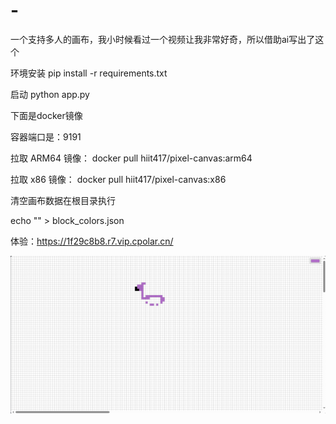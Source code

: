 # -
一个支持多人的画布，我小时候看过一个视频让我非常好奇，所以借助ai写出了这个

环境安装
pip install -r requirements.txt

启动
python app.py


下面是docker镜像

容器端口是：9191

拉取 ARM64 镜像：
docker pull hiit417/pixel-canvas:arm64

拉取 x86 镜像：
docker pull hiit417/pixel-canvas:x86

清空画布数据在根目录执行

echo "" > block_colors.json

体验：https://1f29c8b8.r7.vip.cpolar.cn/


![效果图](https://github.com/fhgfhgfj/-/blob/main/效果.png)
